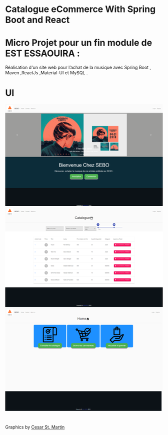 # Catalogue eCommerce With Spring Boot and React
# Micro Projet pour un fin module  de EST ESSAOUIRA :  
Réalisation d'un site web pour l’achat de la musique avec Spring Boot , Maven ,ReactJs ,Material-UI et MySQL .

# UI
<img src="Screenshot_1566352570.png" width="1000" >
<img src="Screenshot_1566352571.png" width="1000" >
<img src="Screenshot_1566352574.png" width="1000" >











#
Graphics by [Cesar St. Martin](https://www.behance.net/gallery/69226647/Cartel)
